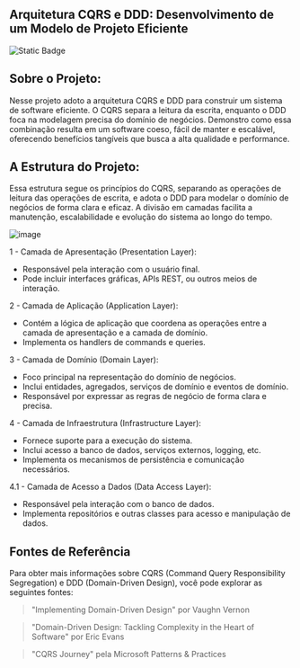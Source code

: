 ## Arquitetura CQRS e DDD: Desenvolvimento de um Modelo de Projeto Eficiente
![Static Badge](https://img.shields.io/badge/license-MIT-green)


## Sobre o Projeto:
Nesse projeto adoto a arquitetura CQRS e DDD para construir um sistema de software eficiente. 
O CQRS separa a leitura da escrita, enquanto o DDD foca na modelagem precisa do domínio de negócios. Demonstro como essa combinação resulta em um software coeso, fácil de manter e escalável, oferecendo benefícios tangíveis que busca a alta qualidade e performance.

## A Estrutura do Projeto:
Essa estrutura segue os princípios do CQRS, separando as operações de leitura das operações de escrita, e adota o DDD para modelar o domínio de negócios de forma clara e eficaz. A divisão em camadas facilita a manutenção, escalabilidade e evolução do sistema ao longo do tempo.

![image](https://github.com/devmarcelomonteiro/ProjetoModelo/assets/123243337/a6ed3136-27de-46f4-9853-4147f5cc189d)

1 - Camada de Apresentação (Presentation Layer): 
* Responsável pela interação com o usuário final. 
* Pode incluir interfaces gráficas, APIs REST, ou outros meios de interação.

2 - Camada de Aplicação (Application Layer): 
* Contém a lógica de aplicação que coordena as operações entre a camada de apresentação e a camada de domínio.
* Implementa os handlers de commands e queries.

3 - Camada de Domínio (Domain Layer):
* Foco principal na representação do domínio de negócios.
* Inclui entidades, agregados, serviços de domínio e eventos de domínio.
* Responsável por expressar as regras de negócio de forma clara e precisa.

4 - Camada de Infraestrutura (Infrastructure Layer):
* Fornece suporte para a execução do sistema.
* Inclui acesso a banco de dados, serviços externos, logging, etc.
* Implementa os mecanismos de persistência e comunicação necessários.

4.1 - Camada de Acesso a Dados (Data Access Layer):
* Responsável pela interação com o banco de dados.
* Implementa repositórios e outras classes para acesso e manipulação de dados.

## Fontes de Referência
Para obter mais informações sobre CQRS (Command Query Responsibility Segregation) e DDD (Domain-Driven Design), você pode explorar as seguintes fontes:

>"Implementing Domain-Driven Design" por Vaughn Vernon

>"Domain-Driven Design: Tackling Complexity in the Heart of Software" por Eric Evans

>"CQRS Journey" pela Microsoft Patterns & Practices

